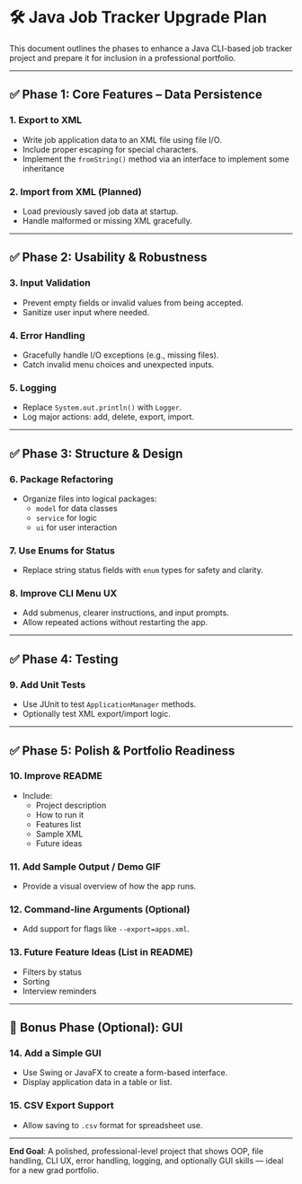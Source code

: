 # 🛠️ Java Job Tracker Upgrade Plan

This document outlines the phases to enhance a Java CLI-based job tracker project and prepare it for inclusion in a professional portfolio.

---

## ✅ Phase 1: Core Features – Data Persistence

### 1. Export to XML
- Write job application data to an XML file using file I/O.
- Include proper escaping for special characters.
- Implement the `fromString()` method via an interface to implement some inheritance

### 2. Import from XML (Planned)
- Load previously saved job data at startup.
- Handle malformed or missing XML gracefully.

---

## ✅ Phase 2: Usability & Robustness

### 3. Input Validation
- Prevent empty fields or invalid values from being accepted.
- Sanitize user input where needed.

### 4. Error Handling
- Gracefully handle I/O exceptions (e.g., missing files).
- Catch invalid menu choices and unexpected inputs.

### 5. Logging
- Replace `System.out.println()` with `Logger`.
- Log major actions: add, delete, export, import.

---

## ✅ Phase 3: Structure & Design

### 6. Package Refactoring
- Organize files into logical packages:
  - `model` for data classes
  - `service` for logic
  - `ui` for user interaction

### 7. Use Enums for Status
- Replace string status fields with `enum` types for safety and clarity.

### 8. Improve CLI Menu UX
- Add submenus, clearer instructions, and input prompts.
- Allow repeated actions without restarting the app.

---

## ✅ Phase 4: Testing

### 9. Add Unit Tests
- Use JUnit to test `ApplicationManager` methods.
- Optionally test XML export/import logic.

---

## ✅ Phase 5: Polish & Portfolio Readiness

### 10. Improve README
- Include:
  - Project description
  - How to run it
  - Features list
  - Sample XML
  - Future ideas

### 11. Add Sample Output / Demo GIF
- Provide a visual overview of how the app runs.

### 12. Command-line Arguments (Optional)
- Add support for flags like `--export=apps.xml`.

### 13. Future Feature Ideas (List in README)
- Filters by status
- Sorting
- Interview reminders

---

## 🌟 Bonus Phase (Optional): GUI

### 14. Add a Simple GUI
- Use Swing or JavaFX to create a form-based interface.
- Display application data in a table or list.

### 15. CSV Export Support
- Allow saving to `.csv` format for spreadsheet use.

---

**End Goal**: A polished, professional-level project that shows OOP, file handling, CLI UX, error handling, logging, and optionally GUI skills — ideal for a new grad portfolio.
